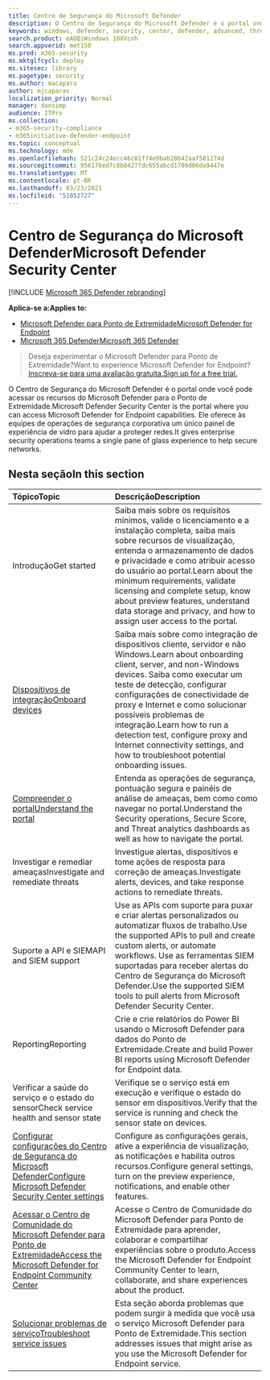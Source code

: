 ```yaml
---
title: Centro de Segurança do Microsoft Defender
description: O Centro de Segurança do Microsoft Defender é o portal onde você pode acessar o Microsoft Defender para Ponto de Extremidade.
keywords: windows, defender, security, center, defender, advanced, threat, protection
search.product: eADQiWindows 10XVcnh
search.appverid: met150
ms.prod: m365-security
ms.mktglfcycl: deploy
ms.sitesec: library
ms.pagetype: security
ms.author: macapara
author: mjcaparas
localization_priority: Normal
manager: dansimp
audience: ITPro
ms.collection:
- m365-security-compliance
- m365initiative-defender-endpoint
ms.topic: conceptual
ms.technology: mde
ms.openlocfilehash: 521c24c24ecc46c81f74e0bab28642aaf581274d
ms.sourcegitcommit: 956176ed7c8b8427fdc655abcd1709d86da9447e
ms.translationtype: MT
ms.contentlocale: pt-BR
ms.lasthandoff: 03/23/2021
ms.locfileid: "51052727"
---
```

# <a name="microsoft-defender-security-center"></a><span data-ttu-id="7494a-104">Centro de Segurança do Microsoft Defender</span><span class="sxs-lookup"><span data-stu-id="7494a-104">Microsoft Defender Security Center</span></span>

[!INCLUDE [Microsoft 365 Defender rebranding](../../includes/microsoft-defender.md)]

<span data-ttu-id="7494a-105">**Aplica-se a:**</span><span class="sxs-lookup"><span data-stu-id="7494a-105">**Applies to:**</span></span>
- [<span data-ttu-id="7494a-106">Microsoft Defender para Ponto de Extremidade</span><span class="sxs-lookup"><span data-stu-id="7494a-106">Microsoft Defender for Endpoint</span></span>](https://go.microsoft.com/fwlink/p/?linkid=2146631)
- [<span data-ttu-id="7494a-107">Microsoft 365 Defender</span><span class="sxs-lookup"><span data-stu-id="7494a-107">Microsoft 365 Defender</span></span>](https://go.microsoft.com/fwlink/?linkid=2118804)

> <span data-ttu-id="7494a-108">Deseja experimentar o Microsoft Defender para Ponto de Extremidade?</span><span class="sxs-lookup"><span data-stu-id="7494a-108">Want to experience Microsoft Defender for Endpoint?</span></span> [<span data-ttu-id="7494a-109">Inscreva-se para uma avaliação gratuita.</span><span class="sxs-lookup"><span data-stu-id="7494a-109">Sign up for a free trial.</span></span>](https://www.microsoft.com/microsoft-365/windows/microsoft-defender-atp?ocid=docs-wdatp-exposedapis-abovefoldlink)

<span data-ttu-id="7494a-110">O Centro de Segurança do Microsoft Defender é o portal onde você pode acessar os recursos do Microsoft Defender para o Ponto de Extremidade.</span><span class="sxs-lookup"><span data-stu-id="7494a-110">Microsoft Defender Security Center is the portal where you can access Microsoft Defender for Endpoint capabilities.</span></span> <span data-ttu-id="7494a-111">Ele oferece às equipes de operações de segurança corporativa um único painel de experiência de vidro para ajudar a proteger redes.</span><span class="sxs-lookup"><span data-stu-id="7494a-111">It gives enterprise security operations teams a single pane of glass experience to help secure networks.</span></span>

## <a name="in-this-section"></a><span data-ttu-id="7494a-112">Nesta seção</span><span class="sxs-lookup"><span data-stu-id="7494a-112">In this section</span></span>

<span data-ttu-id="7494a-113">Tópico</span><span class="sxs-lookup"><span data-stu-id="7494a-113">Topic</span></span> | <span data-ttu-id="7494a-114">Descrição</span><span class="sxs-lookup"><span data-stu-id="7494a-114">Description</span></span>
:---|:---
<span data-ttu-id="7494a-115">Introdução</span><span class="sxs-lookup"><span data-stu-id="7494a-115">Get started</span></span>  |  <span data-ttu-id="7494a-116">Saiba mais sobre os requisitos mínimos, valide o licenciamento e a instalação completa, saiba mais sobre recursos de visualização, entenda o armazenamento de dados e privacidade e como atribuir acesso do usuário ao portal.</span><span class="sxs-lookup"><span data-stu-id="7494a-116">Learn about the minimum requirements, validate licensing and complete setup, know about preview features, understand data storage and privacy, and how to assign user access to the portal.</span></span>
[<span data-ttu-id="7494a-117">Dispositivos de integração</span><span class="sxs-lookup"><span data-stu-id="7494a-117">Onboard devices</span></span>](onboard-configure.md) | <span data-ttu-id="7494a-118">Saiba mais sobre como integração de dispositivos cliente, servidor e não Windows.</span><span class="sxs-lookup"><span data-stu-id="7494a-118">Learn about onboarding client, server, and non-Windows devices.</span></span> <span data-ttu-id="7494a-119">Saiba como executar um teste de detecção, configurar configurações de conectividade de proxy e Internet e como solucionar possíveis problemas de integração.</span><span class="sxs-lookup"><span data-stu-id="7494a-119">Learn how to run a detection test, configure proxy and Internet connectivity settings, and how to troubleshoot potential onboarding issues.</span></span>
[<span data-ttu-id="7494a-120">Compreender o portal</span><span class="sxs-lookup"><span data-stu-id="7494a-120">Understand the portal</span></span>](use.md) | <span data-ttu-id="7494a-121">Entenda as operações de segurança, pontuação segura e painéis de análise de ameaças, bem como como navegar no portal.</span><span class="sxs-lookup"><span data-stu-id="7494a-121">Understand the Security operations, Secure Score, and Threat analytics dashboards as well as how to navigate the portal.</span></span>
<span data-ttu-id="7494a-122">Investigar e remediar ameaças</span><span class="sxs-lookup"><span data-stu-id="7494a-122">Investigate and remediate threats</span></span> | <span data-ttu-id="7494a-123">Investigue alertas, dispositivos e tome ações de resposta para correção de ameaças.</span><span class="sxs-lookup"><span data-stu-id="7494a-123">Investigate alerts, devices, and take response actions to remediate threats.</span></span>
<span data-ttu-id="7494a-124">Suporte a API e SIEM</span><span class="sxs-lookup"><span data-stu-id="7494a-124">API and SIEM support</span></span> | <span data-ttu-id="7494a-125">Use as APIs com suporte para puxar e criar alertas personalizados ou automatizar fluxos de trabalho.</span><span class="sxs-lookup"><span data-stu-id="7494a-125">Use the supported APIs to pull and create custom alerts, or automate workflows.</span></span> <span data-ttu-id="7494a-126">Use as ferramentas SIEM suportadas para receber alertas do Centro de Segurança do Microsoft Defender.</span><span class="sxs-lookup"><span data-stu-id="7494a-126">Use the supported SIEM tools to pull alerts from Microsoft Defender Security Center.</span></span>
<span data-ttu-id="7494a-127">Reporting</span><span class="sxs-lookup"><span data-stu-id="7494a-127">Reporting</span></span> | <span data-ttu-id="7494a-128">Crie e crie relatórios do Power BI usando o Microsoft Defender para dados do Ponto de Extremidade.</span><span class="sxs-lookup"><span data-stu-id="7494a-128">Create and build Power BI reports using Microsoft Defender for Endpoint data.</span></span>
<span data-ttu-id="7494a-129">Verificar a saúde do serviço e o estado do sensor</span><span class="sxs-lookup"><span data-stu-id="7494a-129">Check service health and sensor state</span></span> | <span data-ttu-id="7494a-130">Verifique se o serviço está em execução e verifique o estado do sensor em dispositivos.</span><span class="sxs-lookup"><span data-stu-id="7494a-130">Verify that the service is running and check the sensor state on devices.</span></span>
[<span data-ttu-id="7494a-131">Configurar configurações do Centro de Segurança do Microsoft Defender</span><span class="sxs-lookup"><span data-stu-id="7494a-131">Configure Microsoft Defender Security Center settings</span></span>](preferences-setup.md) | <span data-ttu-id="7494a-132">Configure as configurações gerais, ative a experiência de visualização, as notificações e habilita outros recursos.</span><span class="sxs-lookup"><span data-stu-id="7494a-132">Configure general settings, turn on the preview experience, notifications, and enable other features.</span></span>
[<span data-ttu-id="7494a-133">Acessar o Centro de Comunidade do Microsoft Defender para Ponto de Extremidade</span><span class="sxs-lookup"><span data-stu-id="7494a-133">Access the Microsoft Defender for Endpoint Community Center</span></span>](community.md) | <span data-ttu-id="7494a-134">Acesse o Centro de Comunidade do Microsoft Defender para Ponto de Extremidade para aprender, colaborar e compartilhar experiências sobre o produto.</span><span class="sxs-lookup"><span data-stu-id="7494a-134">Access the Microsoft Defender for Endpoint Community Center to learn, collaborate, and share experiences about the product.</span></span>
[<span data-ttu-id="7494a-135">Solucionar problemas de serviço</span><span class="sxs-lookup"><span data-stu-id="7494a-135">Troubleshoot service issues</span></span>](troubleshoot-mdatp.md) | <span data-ttu-id="7494a-136">Esta seção aborda problemas que podem surgir à medida que você usa o serviço Microsoft Defender para Ponto de Extremidade.</span><span class="sxs-lookup"><span data-stu-id="7494a-136">This section addresses issues that might arise as you use the Microsoft Defender for Endpoint service.</span></span>